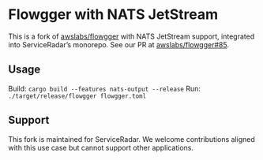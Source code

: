 # Flowgger with NATS JetStream
This is a fork of [awslabs/flowgger](https://github.com/awslabs/flowgger) with NATS JetStream support, integrated into ServiceRadar’s monorepo. See our PR at [awslabs/flowgger#85](https://github.com/awslabs/flowgger/pull/85).

## Usage
Build: `cargo build --features nats-output --release`
Run: `./target/release/flowgger flowgger.toml`

## Support
This fork is maintained for ServiceRadar. We welcome contributions aligned with this use case but cannot support other applications.
